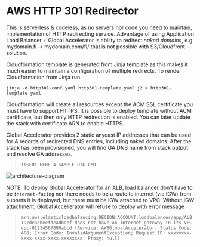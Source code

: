 # AWS HTTP 301 Redirector

This is serverless & codeless, as no servers nor code you need to maintain, implementation
of HTTP redirecting service. Advantage of using Application Load Balancer + Global Accelerator
is ability to redirect _naked domains_, e.g. mydomain.fi -> mydomain.com/fi/ that is not possible
with S3/Cloudfront -solution.

Cloudformation template is generated from Jinja template as this makes it much easier to maintain
a configuration of multiple redirects. To render Cloudformation from Jinja run

```jinja -d http301-conf.yaml http301-template.yaml.j2 > http301-template.yaml```

Cloudformation will create all resources except the ACM SSL certificate you must have to support HTTPS.
It is possible to deploy template without ACM certificate, but then only HTTP redirection is enabled.
You can later update the stack with certificate ARN to enable HTTPS.

Global Accelerator provides 2 static anycast IP addresses that can be used for A records of redirected
DNS entries, including naked domains. After the stack has been provisioned, you will find GA DNS name
from stack output and resolve GA addresses.

> ```INSERT HERE A SAMPLE DIG CMD```

![architecture-diagram](http301.png)

NOTE: To deploy Global Accelerator for an ALB, load balancer don't have to be ```internet-facing```
nor there needs to be a route to internet (via IGW) from subnets it is deployed, but there must be
IGW attached to VPC. Without IGW attachment, Global Accellerator will refuse to deploy with error message
> ```arn:aws:elasticloadbalancing:REGION:ACCOUNT:loadbalancer/app/ALBID/deadbeefdeadbeef does not have an internet gateway in its VPC vpc-01234567890abcd (Service: AWSGlobalAccelerator; Status Code: 400; Error Code: InvalidArgumentException; Request ID: xxxxxxxx-xxxx-xxxx-xxxx-xxxxxxxx; Proxy: null)```

